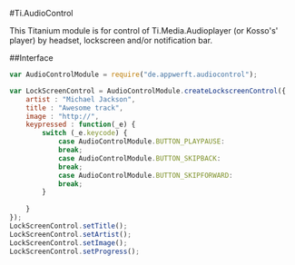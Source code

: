 #Ti.AudioControl


This Titanium module is for control of Ti.Media.Audioplayer (or Kosso's' player) by headset, lockscreen and/or notification bar.

##Interface

```javascript
var AudioControlModule = require("de.appwerft.audiocontrol");

var LockScreenControl = AudioControlModule.createLockscreenControl({
    artist : "Michael Jackson",
    title : "Awesome track",
    image : "http://",
    keypressed : function(_e) {
        switch (_e.keycode) {
            case AudioControlModule.BUTTON_PLAYPAUSE:
            break;
            case AudioControlModule.BUTTON_SKIPBACK:
            break;
            case AudioControlModule.BUTTON_SKIPFORWARD:
            break;
        }
    
    }
});
LockScreenControl.setTitle();
LockScreenControl.setArtist();
LockScreenControl.setImage();
LockScreenControl.setProgress();

```